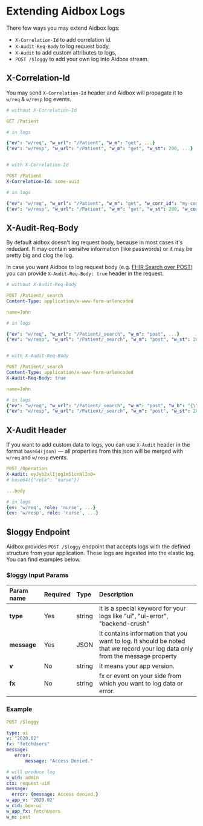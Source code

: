 # Extending Aidbox Logs

There few ways you may extend Aidbox logs:
- `X-Correlation-Id` to add correlation id.
- `X-Audit-Req-Body` to log request body,
- `X-Audit` to add custom attributes to logs,
- `POST /$loggy` to add your own log into Aidbox stream.

## X-Correlation-Id

You may send `X-Correlation-Id` header and Aidbox will propagate it to `w/req` & `w/resp` log events.

```yaml
# without X-Correlation-Id

GET /Patient

# in logs

{"ev": "w/req", "w_url": "/Patient", "w_m": "get", ...}
{"ev": "w/resp", "w_url": "/Patient", "w_m": "get", "w_st": 200, ...}


# with X-Correlation-Id

POST /Patient
X-Correlation-Id: some-uuid

# in logs

{"ev": "w/req", "w_url": "/Patient", "w_m": "get", "w_corr_id": "my-corr-id", ...}
{"ev": "w/resp", "w_url": "/Patient", "w_m": "get", "w_st": 200, "w_corr_id": "my-corr-id", ...}
```


## X-Audit-Req-Body

By default aidbox doesn't log request body, because in most cases it's redudant. It may contain sensitve information (like passwords) or it may be pretty big and clog the log.

In case you want Aidbox to log request body (e.g. [FHIR Search over POST](http://hl7.org/fhir/http.html#search)) you can provide `X-Audit-Req-Body: true` header in the request.

```yaml
# without X-Audit-Req-Body

POST /Patient/_search
Content-Type: application/x-www-form-urlencoded

name=John

# in logs

{"ev": "w/req", "w_url": "/Patient/_search", "w_m": "post", ...}
{"ev": "w/resp", "w_url": "/Patient/_search", "w_m": "post", "w_st": 200, ...}


# with X-Audit-Req-Body

POST /Patient/_search
Content-Type: application/x-www-form-urlencoded
X-Audit-Req-Body: true

name=John

# in logs
{"ev": "w/req", "w_url": "/Patient/_search", "w_m": "post", "w_b": "{\"name\":\"John\"}", ...}
{"ev": "w/resp", "w_url": "/Patient/_search", "w_m": "post", "w_st": 200, ...}
```

## X-Audit Header

If you want to add custom data to logs, you can use `X-Audit` header in the format `base64(json)` — all properties from this json will be merged with `w/req` and `w/resp` events.

```yaml
POST /Operation
X-Audit: eyJyb2xlIjogIm51cnNlIn0=
# base64({"role": "nurse"})

...body

# in logs
{ev: 'w/req', role: 'nurse', ...}
{ev: 'w/resp', role: 'nurse', ...}
```

## $loggy Endpoint

Aidbox provides `POST /$loggy` endpoint that accepts logs with the defined structure from your application. These logs are ingested into the elastic log. You can find examples below.

### $loggy Input Params

| Param name | Required | Type | Description |
| :--- | :--- | :--- | :--- |
| **type** | Yes | string | It is a special keyword for your logs like "ui", "ui-error", "backend-crush" |
| **message** | Yes | JSON | It contains information that you want to log. It should be noted that we record your log data only from the message property |
| **v** | No | string | It means your app version.  |
| **fx** | No | string | fx or event on your side from which you want to log data or error.  |

### Example

```yaml
POST /$loggy

type: ui
v: "2020.02"
fx: "fetchUsers"
message:
   error:
       message: "Access Denied."

# will produce log
w_uid: admin
ctx: request-uid
message:
  error: {message: Access denied.}
w_app_v: '2020.02'
w_cid: box-ui
w_app_fx: fetchUsers
w_m: post
```
